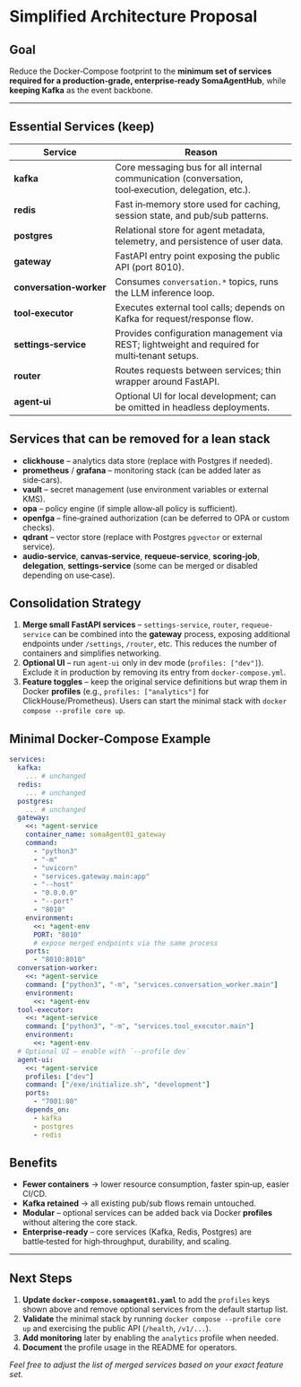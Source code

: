 # Simplified Architecture Proposal

## Goal
Reduce the Docker‑Compose footprint to the **minimum set of services required for a production‑grade, enterprise‑ready SomaAgentHub**, while **keeping Kafka** as the event backbone.

---

## Essential Services (keep)
| Service | Reason |
|---------|--------|
| **kafka** | Core messaging bus for all internal communication (conversation, tool‑execution, delegation, etc.). |
| **redis** | Fast in‑memory store used for caching, session state, and pub/sub patterns. |
| **postgres** | Relational store for agent metadata, telemetry, and persistence of user data. |
| **gateway** | FastAPI entry point exposing the public API (port 8010). |
| **conversation‑worker** | Consumes `conversation.*` topics, runs the LLM inference loop. |
| **tool‑executor** | Executes external tool calls; depends on Kafka for request/response flow. |
| **settings‑service** | Provides configuration management via REST; lightweight and required for multi‑tenant setups. |
| **router** | Routes requests between services; thin wrapper around FastAPI. |
| **agent‑ui** | Optional UI for local development; can be omitted in headless deployments. |

## Services that can be **removed** for a lean stack
- **clickhouse** – analytics data store (replace with Postgres if needed).
- **prometheus** / **grafana** – monitoring stack (can be added later as side‑cars).
- **vault** – secret management (use environment variables or external KMS).
- **opa** – policy engine (if simple allow‑all policy is sufficient).
- **openfga** – fine‑grained authorization (can be deferred to OPA or custom checks).
- **qdrant** – vector store (replace with Postgres `pgvector` or external service).
- **audio‑service**, **canvas‑service**, **requeue‑service**, **scoring‑job**, **delegation**, **settings‑service** (some can be merged or disabled depending on use‑case).

## Consolidation Strategy
1. **Merge small FastAPI services** – `settings-service`, `router`, `requeue-service` can be combined into the **gateway** process, exposing additional endpoints under `/settings`, `/router`, etc. This reduces the number of containers and simplifies networking.
2. **Optional UI** – run `agent-ui` only in dev mode (`profiles: ["dev"]`). Exclude it in production by removing its entry from `docker‑compose.yml`.
3. **Feature toggles** – keep the original service definitions but wrap them in Docker **profiles** (e.g., `profiles: ["analytics"]` for ClickHouse/Prometheus). Users can start the minimal stack with `docker compose --profile core up`.

## Minimal Docker‑Compose Example
```yaml
services:
  kafka:
    ... # unchanged
  redis:
    ... # unchanged
  postgres:
    ... # unchanged
  gateway:
    <<: *agent-service
    container_name: somaAgent01_gateway
    command:
      - "python3"
      - "-m"
      - "uvicorn"
      - "services.gateway.main:app"
      - "--host"
      - "0.0.0.0"
      - "--port"
      - "8010"
    environment:
      <<: *agent-env
      PORT: "8010"
      # expose merged endpoints via the same process
    ports:
      - "8010:8010"
  conversation-worker:
    <<: *agent-service
    command: ["python3", "-m", "services.conversation_worker.main"]
    environment:
      <<: *agent-env
  tool-executor:
    <<: *agent-service
    command: ["python3", "-m", "services.tool_executor.main"]
    environment:
      <<: *agent-env
  # Optional UI – enable with `--profile dev`
  agent-ui:
    <<: *agent-service
    profiles: ["dev"]
    command: ["/exe/initialize.sh", "development"]
    ports:
      - "7001:80"
    depends_on:
      - kafka
      - postgres
      - redis
```

## Benefits
- **Fewer containers** → lower resource consumption, faster spin‑up, easier CI/CD.
- **Kafka retained** → all existing pub/sub flows remain untouched.
- **Modular** – optional services can be added back via Docker **profiles** without altering the core stack.
- **Enterprise‑ready** – core services (Kafka, Redis, Postgres) are battle‑tested for high‑throughput, durability, and scaling.

---

## Next Steps
1. **Update `docker-compose.somaagent01.yaml`** to add the `profiles` keys shown above and remove optional services from the default startup list.
2. **Validate** the minimal stack by running `docker compose --profile core up` and exercising the public API (`/health`, `/v1/...`).
3. **Add monitoring** later by enabling the `analytics` profile when needed.
4. **Document** the profile usage in the README for operators.

*Feel free to adjust the list of merged services based on your exact feature set.*
